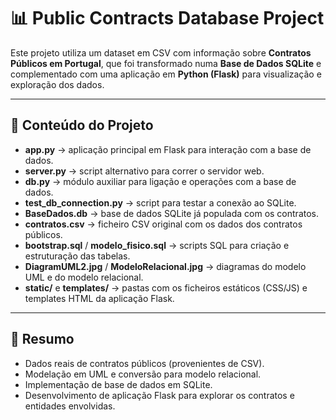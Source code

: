 # 📊 Public Contracts Database Project

Este projeto utiliza um dataset em CSV com informação sobre **Contratos Públicos em Portugal**, que foi transformado numa **Base de Dados SQLite** e complementado com uma aplicação em **Python (Flask)** para visualização e exploração dos dados.

---

## 📂 Conteúdo do Projeto

- **app.py** → aplicação principal em Flask para interação com a base de dados.  
- **server.py** → script alternativo para correr o servidor web.  
- **db.py** → módulo auxiliar para ligação e operações com a base de dados.  
- **test_db_connection.py** → script para testar a conexão ao SQLite.  
- **BaseDados.db** → base de dados SQLite já populada com os contratos.  
- **contratos.csv** → ficheiro CSV original com os dados dos contratos públicos.  
- **bootstrap.sql** / **modelo_fisico.sql** → scripts SQL para criação e estruturação das tabelas.  
- **DiagramUML2.jpg** / **ModeloRelacional.jpg** → diagramas do modelo UML e do modelo relacional.  
- **static/** e **templates/** → pastas com os ficheiros estáticos (CSS/JS) e templates HTML da aplicação Flask.  

---

## 🔎 Resumo

- Dados reais de contratos públicos (provenientes de CSV).  
- Modelação em UML e conversão para modelo relacional.  
- Implementação de base de dados em SQLite.  
- Desenvolvimento de aplicação Flask para explorar os contratos e entidades envolvidas.  

